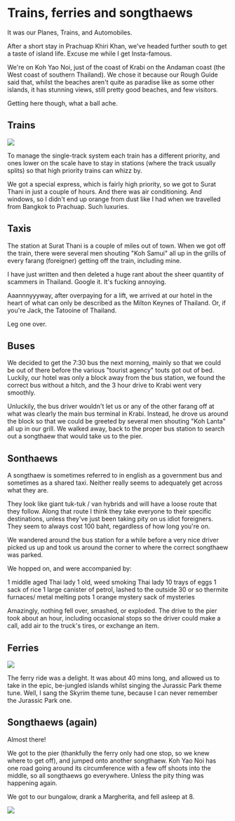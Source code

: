 # Trains, ferries and songthaews

It was our Planes, Trains, and Automobiles.

After a short stay in Prachuap Khiri Khan, we've headed further south to get a taste of island life. Excuse me while I get Insta-famous.

We're on Koh Yao Noi, just of the coast of Krabi on the Andaman coast (the West coast of southern Thailand). We chose it because our Rough Guide said that, whilst the beaches aren't quite as paradise like as some other islands, it has stunning views, still pretty good beaches, and few visitors.

Getting here though, what a ball ache.

## Trains

![](https://dl.dropboxusercontent.com/s/eswb9mrmangld1q/IMG_7612.JPG?dl=0)

To manage the single-track system each train has a different priority, and ones lower on the scale have to stay in stations (where the track usually splits) so that high priority trains can whizz by.

We got a special express, which is fairly high priority, so we got to Surat Thani in just a couple of hours. And there was air conditioning. And windows, so I didn't end up orange from dust like I had when we travelled from Bangkok to Prachuap. Such luxuries.

## Taxis

The station at Surat Thani is a couple of miles out of town. When we got off the train, there were several men shouting "Koh Samui" all up in the grills of every farang (foreigner) getting off the train, including mine.

I have just written and then deleted a huge rant about the sheer quantity of scammers in Thailand. Google it. It's fucking annoying.

Aaannnyyyway, after overpaying for a lift, we arrived at our hotel in the heart of what can only be described as the Milton Keynes of Thailand. Or, if you're Jack, the Tatooine of Thailand.

Leg one over.

## Buses

We decided to get the 7:30 bus the next morning, mainly so that we could be out of there before the various "tourist agency" touts got out of bed. Luckily, our hotel was only a block away from the bus station, we found the correct bus without a hitch, and the 3 hour drive to Krabi went very smoothly.

Unluckily, the bus driver wouldn't let us or any of the other farang off at what was clearly the main bus terminal in Krabi. Instead, he drove us around the block so that we could be greeted by several men shouting "Koh Lanta" all up in our grill. We walked away, back to the proper bus station to search out a songthaew that would take us to the pier.

## Sonthaews

A songthaew is sometimes referred to in english as a government bus and sometimes as a shared taxi. Neither really seems to adequately get across what they are.

They look like giant tuk-tuk / van hybrids and will have a loose route that they follow. Along that route I think they take everyone to their specific destinations, unless they've just been taking pity on us idiot foreigners. They seem to always cost 100 baht, regardless of how long you're on.

We wandered around the bus station for a while before a very nice driver picked us up and took us around the corner to where the correct songthaew was parked.

We hopped on, and were accompanied by:

1 middle aged Thai lady
1 old, weed smoking Thai lady
10 trays of eggs
1 sack of rice
1 large canister of petrol, lashed to the outside
30 or so thermite furnaces/ metal melting pots
1 orange mystery sack of mysteries

Amazingly, nothing fell over, smashed, or exploded. The drive to the pier took about an hour, including occasional stops so the driver could make a call, add air to the truck's tires, or exchange an item.

## Ferries

![](https://dl.dropboxusercontent.com/s/3bjyal0hzubzp3a/IMG_7621.JPG?dl=0)

The ferry ride was a delight. It was about 40 mins long, and allowed us to take in the epic, be-jungled islands whilst singing the Jurassic Park theme tune. Well, I sang the Skyrim theme tune, because I can never remember the Jurassic Park one.

## Songthaews (again)

Almost there!

We got to the pier (thankfully the ferry only had one stop, so we knew where to get off), and jumped onto another songthaew. Koh Yao Noi has one road going around its circumference with a few off shoots into the middle, so all songthaews go everywhere. Unless the pity thing was happening again.

We got to our bungalow, drank a Margherita, and fell asleep at 8.

![](https://dl.dropboxusercontent.com/s/oz3n1s8uz1zngsy/IMG_7677.JPG?dl=0)
